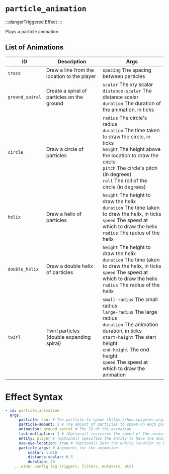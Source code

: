 # `particle_animation`

:::dangerTriggered Effect
:::

Plays a particle animation

## List of Animations

| ID              | Description                                 | Args                                                                                                                                                                                                                                                     |
|-----------------|---------------------------------------------|----------------------------------------------------------------------------------------------------------------------------------------------------------------------------------------------------------------------------------------------------------|
| `trace`         | Draw a line from the location to the player | `spacing` The spacing between particles                                                                                                                                                                                                                  |
| `ground_spiral` | Create a spiral of particles on the ground  | `scalar` The x/y scalar <br/> `distance-scalar` The distance scalar <br/> `duration` The duration of the animation, in ticks                                                                                                                             |
| `circle`        | Draw a circle of particles                  | `radius` The circle's radius <br/> `duration` The time taken to draw the circle, in ticks <br/> `height` The height above the location to draw the circle <br/> `pitch` The circle's pitch (in degrees) <br/> `roll` The roll of the circle (in degrees) |
| `helix`         | Draw a helix of particles                   | `height` The height to draw the helix <br/> `duration` The time taken to draw the helix, in ticks <br/> `speed` The speed at which to draw the helix <br/> `radius` The radius of the helix                                                              |
| `double_helix`  | Draw a double helix of particles            | `height` The height to draw the helix <br/> `duration` The time taken to draw the helix, in ticks <br/> `speed` The speed at which to draw the helix <br/> `radius` The radius of the helix                                                              |
| `twirl`         | Twirl particles (double expanding spiral)   | `small-radius` The small radius <br/> `large-radius` The large radius <br/> `duration` The animation duration, in ticks <br/> `start-height` The start height <br/> `end-height` The end height <br/> `speed` The speed at which to draw the animation   |

# Effect Syntax

```yaml
- id: particle_animation
  args:
      particle: soul # The particle to spawn (https://hub.spigotmc.org/javadocs/spigot/org/bukkit/Particle.html)
      particle-amount: 1 # The amount of particles to spawn on each point
      animation: ground_spiral # The ID of the animation
      tick-multiplier: 1 # (Optional) increases the speed of the animation by some multiplier
      entity: player # (Optional) specifies the entity to have the animation activate around (player, victim, projectile)
      use-eye-location: true # (Optional) Sets the entity location to be at eye level rather than ground level
      particle_args: # Arguments for the animation
          scalar: 1.618
          distance-scalar: 0.5
          duration: 20
    ...other config (eg triggers, filters, mutators, etc)
```
